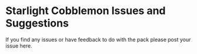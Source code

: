 # Starlight Cobblemon Issues and Suggestions
If you find any issues or have feedback to do with the pack please post your issue here.
